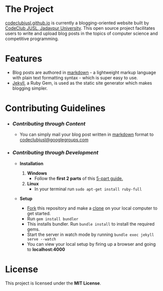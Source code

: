 # The Project  
[codeclubjusl.github.io](https://codeclubjusl.github.io/) is currently a blogging-oriented website
built by [CodeClub JUSL, Jadavpur University](). This open source project facilitates users to write and upload blog posts in the topics of computer science and competitive programming.  

# Features  
*  Blog posts are authored in [markdown](https://learn.getgrav.org/content/markdown) - a lightweight markup language with plain text formatting syntax - which is super easy to use.  
* [Jekyll](https://jekyllrb.com/), a Ruby Gem, is used as the static site generator which makes blogging simpler.  

# Contributing Guidelines  
* ### ***Contributing through Content*** 
  *  You can simply mail your blog post written in [markdown](https://learn.getgrav.org/content/markdown) format to  [codeclubjusl@googlegroups.com]()  

* ### ***Contributing through Development***  
  * **Installation** 
	  1. **Windows**
	        *  Follow the **first 2 parts** of this [5-part guide.](http://jekyll-windows.juthilo.com/1-ruby-and-devkit/)
	  2. **Linux**	   
          	*  In your terminal run ```sudo apt-get install ruby-full```  
 
  * **Setup**
    *  [Fork](https://help.github.com/articles/fork-a-repo/) this repository and make a [clone](https://help.github.com/articles/cloning-a-repository/) on your local computer to get started.  
    *  Run ```gem install bundler```    
    *  This installs bundler. Run ```bundle install``` to install the required gems.  
    *  Start the server in watch mode by running ```bundle exec jekyll serve --watch```  
    *  You can view your local setup by firing up a browser and going to **localhost:4000**

# License
This project is licensed under the **MIT License**.

